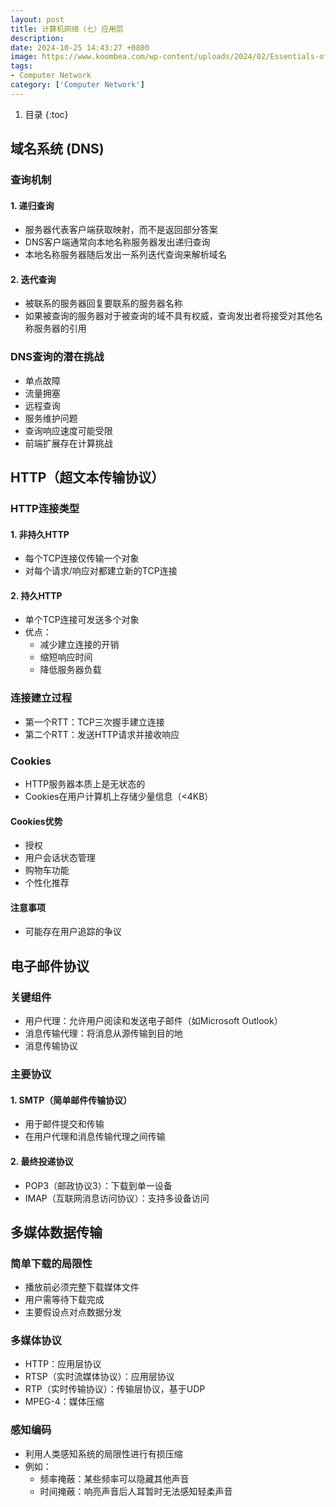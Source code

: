```yaml
---
layout: post
title: 计算机网络（七）应用层
description:
date: 2024-10-25 14:43:27 +0800
image: https://www.koombea.com/wp-content/uploads/2024/02/Essentials-of-Enterprise-Networking-1100x616.webp
tags:
- Computer Network
category: ['Computer Network']
---
```


1. 目录
{:toc}

## 域名系统 (DNS)

### 查询机制

#### 1. 递归查询
- 服务器代表客户端获取映射，而不是返回部分答案
- DNS客户端通常向本地名称服务器发出递归查询
- 本地名称服务器随后发出一系列迭代查询来解析域名

#### 2. 迭代查询
- 被联系的服务器回复要联系的服务器名称
- 如果被查询的服务器对于被查询的域不具有权威，查询发出者将接受对其他名称服务器的引用

### DNS查询的潜在挑战
- 单点故障
- 流量拥塞
- 远程查询
- 服务维护问题
- 查询响应速度可能受限
- 前端扩展存在计算挑战

## HTTP（超文本传输协议）

### HTTP连接类型

#### 1. 非持久HTTP
- 每个TCP连接仅传输一个对象
- 对每个请求/响应对都建立新的TCP连接

#### 2. 持久HTTP
- 单个TCP连接可发送多个对象
- 优点：
  - 减少建立连接的开销
  - 缩短响应时间
  - 降低服务器负载

### 连接建立过程
- 第一个RTT：TCP三次握手建立连接
- 第二个RTT：发送HTTP请求并接收响应

### Cookies
- HTTP服务器本质上是无状态的
- Cookies在用户计算机上存储少量信息（<4KB）

#### Cookies优势
- 授权
- 用户会话状态管理
- 购物车功能
- 个性化推荐

#### 注意事项
- 可能存在用户追踪的争议

## 电子邮件协议

### 关键组件
- 用户代理：允许用户阅读和发送电子邮件（如Microsoft Outlook）
- 消息传输代理：将消息从源传输到目的地
- 消息传输协议

### 主要协议
#### 1. SMTP（简单邮件传输协议）
- 用于邮件提交和传输
- 在用户代理和消息传输代理之间传输

#### 2. 最终投递协议
- POP3（邮政协议3）：下载到单一设备
- IMAP（互联网消息访问协议）：支持多设备访问

## 多媒体数据传输

### 简单下载的局限性
- 播放前必须完整下载媒体文件
- 用户需等待下载完成
- 主要假设点对点数据分发

### 多媒体协议
- HTTP：应用层协议
- RTSP（实时流媒体协议）：应用层协议
- RTP（实时传输协议）：传输层协议，基于UDP
- MPEG-4：媒体压缩

### 感知编码
- 利用人类感知系统的局限性进行有损压缩
- 例如：
  - 频率掩蔽：某些频率可以隐藏其他声音
  - 时间掩蔽：响亮声音后人耳暂时无法感知轻柔声音
